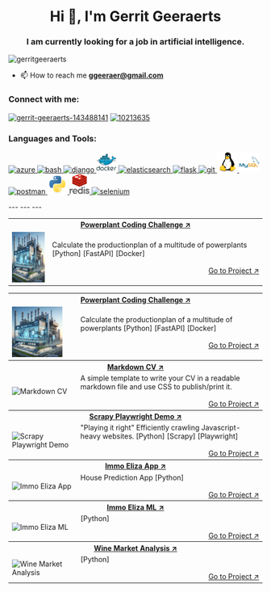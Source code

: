<h1 align="center">Hi 👋, I'm Gerrit Geeraerts</h1>
<h3 align="center">I am currently looking for a job in artificial intelligence.</h3>

<p align="left"> <img src="https://komarev.com/ghpvc/?username=gerritgeeraerts&label=Profile%20views&color=0e75b6&style=flat" alt="gerritgeeraerts" /> </p>

- 📫 How to reach me **ggeeraer@gmail.com**

<h3 align="left">Connect with me:</h3>
<p align="left">
<a href="https://linkedin.com/in/gerrit-geeraerts-143488141" target="blank"><img align="center" src="https://raw.githubusercontent.com/rahuldkjain/github-profile-readme-generator/master/src/images/icons/Social/linked-in-alt.svg" alt="gerrit-geeraerts-143488141" height="30" width="40" /></a>
<a href="https://stackoverflow.com/users/10213635" target="blank"><img align="center" src="https://raw.githubusercontent.com/rahuldkjain/github-profile-readme-generator/master/src/images/icons/Social/stack-overflow.svg" alt="10213635" height="30" width="40" /></a>
</p>

<h3 align="left">Languages and Tools:</h3>
<p align="left"> <a href="https://azure.microsoft.com/en-in/" target="_blank" rel="noreferrer"> <img src="https://www.vectorlogo.zone/logos/microsoft_azure/microsoft_azure-icon.svg" alt="azure" width="40" height="40"/> </a> <a href="https://www.gnu.org/software/bash/" target="_blank" rel="noreferrer"> <img src="https://www.vectorlogo.zone/logos/gnu_bash/gnu_bash-icon.svg" alt="bash" width="40" height="40"/> </a> <a href="https://www.djangoproject.com/" target="_blank" rel="noreferrer"> <img src="https://cdn.worldvectorlogo.com/logos/django.svg" alt="django" width="40" height="40"/> </a> <a href="https://www.docker.com/" target="_blank" rel="noreferrer"> <img src="https://raw.githubusercontent.com/devicons/devicon/master/icons/docker/docker-original-wordmark.svg" alt="docker" width="40" height="40"/> </a> <a href="https://www.elastic.co" target="_blank" rel="noreferrer"> <img src="https://www.vectorlogo.zone/logos/elastic/elastic-icon.svg" alt="elasticsearch" width="40" height="40"/> </a> <a href="https://flask.palletsprojects.com/" target="_blank" rel="noreferrer"> <img src="https://www.vectorlogo.zone/logos/pocoo_flask/pocoo_flask-icon.svg" alt="flask" width="40" height="40"/> </a> <a href="https://git-scm.com/" target="_blank" rel="noreferrer"> <img src="https://www.vectorlogo.zone/logos/git-scm/git-scm-icon.svg" alt="git" width="40" height="40"/> </a> <a href="https://www.linux.org/" target="_blank" rel="noreferrer"> <img src="https://raw.githubusercontent.com/devicons/devicon/master/icons/linux/linux-original.svg" alt="linux" width="40" height="40"/> </a> <a href="https://www.mysql.com/" target="_blank" rel="noreferrer"> <img src="https://raw.githubusercontent.com/devicons/devicon/master/icons/mysql/mysql-original-wordmark.svg" alt="mysql" width="40" height="40"/> </a> <a href="https://postman.com" target="_blank" rel="noreferrer"> <img src="https://www.vectorlogo.zone/logos/getpostman/getpostman-icon.svg" alt="postman" width="40" height="40"/> </a> <a href="https://www.python.org" target="_blank" rel="noreferrer"> <img src="https://raw.githubusercontent.com/devicons/devicon/master/icons/python/python-original.svg" alt="python" width="40" height="40"/> </a> <a href="https://redis.io" target="_blank" rel="noreferrer"> <img src="https://raw.githubusercontent.com/devicons/devicon/master/icons/redis/redis-original-wordmark.svg" alt="redis" width="40" height="40"/> </a> <a href="https://www.selenium.dev" target="_blank" rel="noreferrer"> <img src="https://raw.githubusercontent.com/detain/svg-logos/780f25886640cef088af994181646db2f6b1a3f8/svg/selenium-logo.svg" alt="selenium" width="40" height="40"/> </a> </p>
---
---
---
<table>
  <tr>
    <th colspan="2" style="text-align: center;"><a href="https://project1.example.com" target="_blank">Powerplant Coding Challenge ↗</a></th>
  </tr>
  <tr>
    <td>
      <img src="https://github.com/GerritGeeraerts/powerplant-coding-challenge/raw/master/assets/fast_api_power_plant.jpeg" alt="Fast Api Powerplant" width="100" height="100">
    </td>
    <td>
      Calculate the productionplan of a multitude of powerplants [Python] [FastAPI] [Docker] 
      <br><br>
      <a href="https://project1.example.com" target="_blank" style="float: right;">Go to Project ↗</a>
    </td>
  </tr>
</table>

<table>
  <tr>
    <th colspan="2" style="text-align: center;"><a href="https://project1.example.com" target="_blank">Powerplant Coding Challenge ↗</a></th>
  </tr>
  <tr>
    <td>
      <img src="https://github.com/GerritGeeraerts/powerplant-coding-challenge/raw/master/assets/fast_api_power_plant.jpeg" alt="Fast Api Powerplant" width="100" height="100">
    </td>
    <td>
      Calculate the productionplan of a multitude of powerplants [Python] [FastAPI] [Docker] 
      <br><br>
      <a href="https://project1.example.com" target="_blank" style="float: right;">Go to Project ↗</a>
    </td>
  </tr>
  <tr>
    <th colspan="2" style="text-align: center;"><a href="https://github.com/elipapa/markdown-cv" target="_blank">Markdown CV ↗</a></th>
  </tr>
  <tr>
    <td>
      <img src="https://avatars.githubusercontent.com/u/482234?s=200&v=4" alt="Markdown CV" width="100" height="100">
    </td>
    <td>
      A simple template to write your CV in a readable markdown file and use CSS to publish/print it.
      <br><br>
      <a href="https://github.com/elipapa/markdown-cv" target="_blank" style="float: right;">Go to Project ↗</a>
    </td>
  </tr>
  <tr>
    <th colspan="2" style="text-align: center;"><a href="https://github.com/scrapy/scrapy-playwright-demo" target="_blank">Scrapy Playwright Demo ↗</a></th>
  </tr>
  <tr>
    <td>
      <img src="https://avatars.githubusercontent.com/u/5690838?s=200&v=4" alt="Scrapy Playwright Demo" width="100" height="100">
    </td>
    <td>
      "Playing it right" Efficiently crawling Javascript-heavy websites. [Python] [Scrapy] [Playwright]
      <br><br>
      <a href="https://github.com/scrapy/scrapy-playwright-demo" target="_blank" style="float: right;">Go to Project ↗</a>
    </td>
  </tr>
  <tr>
    <th colspan="2" style="text-align: center;"><a href="https://github.com/immo-eliza/immo-eliza-app" target="_blank">Immo Eliza App ↗</a></th>
  </tr>
  <tr>
    <td>
      <img src="https://avatars.githubusercontent.com/u/71317471?s=200&v=4" alt="Immo Eliza App" width="100" height="100">
    </td>
    <td>
      House Prediction App [Python]
      <br><br>
      <a href="https://github.com/immo-eliza/immo-eliza-app" target="_blank" style="float: right;">Go to Project ↗</a>
    </td>
  </tr>
  <tr>
    <th colspan="2" style="text-align: center;"><a href="https://github.com/immo-eliza/immo-eliza-ml" target="_blank">Immo Eliza ML ↗</a></th>
  </tr>
  <tr>
    <td>
      <img src="https://avatars.githubusercontent.com/u/71317471?s=200&v=4" alt="Immo Eliza ML" width="100" height="100">
    </td>
    <td>
      [Python]
      <br><br>
      <a href="https://github.com/immo-eliza/immo-eliza-ml" target="_blank" style="float: right;">Go to Project ↗</a>
    </td>
  </tr>
  <tr>
    <th colspan="2" style="text-align: center;"><a href="https://github.com/miguelallgood/wine-market-analysis" target="_blank">Wine Market Analysis ↗</a></th>
  </tr>
  <tr>
    <td>
      <img src="https://avatars.githubusercontent.com/u/482234?s=200&v=4" alt="Wine Market Analysis" width="100" height="100">
    </td>
    <td>
      [Python]
      <br><br>
      <a href="https://github.com/miguelallgood/wine-market-analysis" target="_blank" style="float: right;">Go to Project ↗</a>
    </td>
  </tr>
</table>




